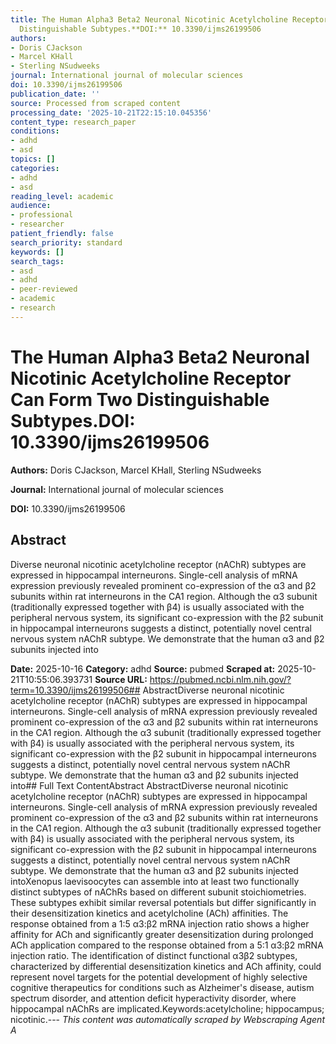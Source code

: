 ```yaml
---
title: The Human Alpha3 Beta2 Neuronal Nicotinic Acetylcholine Receptor Can Form Two
  Distinguishable Subtypes.**DOI:** 10.3390/ijms26199506
authors:
- Doris CJackson
- Marcel KHall
- Sterling NSudweeks
journal: International journal of molecular sciences
doi: 10.3390/ijms26199506
publication_date: ''
source: Processed from scraped content
processing_date: '2025-10-21T22:15:10.045356'
content_type: research_paper
conditions:
- adhd
- asd
topics: []
categories:
- adhd
- asd
reading_level: academic
audience:
- professional
- researcher
patient_friendly: false
search_priority: standard
keywords: []
search_tags:
- asd
- adhd
- peer-reviewed
- academic
- research
---
```


# The Human Alpha3 Beta2 Neuronal Nicotinic Acetylcholine Receptor Can Form Two Distinguishable Subtypes.**DOI:** 10.3390/ijms26199506

**Authors:** Doris CJackson, Marcel KHall, Sterling NSudweeks

**Journal:** International journal of molecular sciences

**DOI:** 10.3390/ijms26199506

## Abstract

Diverse neuronal nicotinic acetylcholine receptor (nAChR) subtypes are expressed in hippocampal interneurons. Single-cell analysis of mRNA expression previously revealed prominent co-expression of the α3 and β2 subunits within rat interneurons in the CA1 region. Although the α3 subunit (traditionally expressed together with β4) is usually associated with the peripheral nervous system, its significant co-expression with the β2 subunit in hippocampal interneurons suggests a distinct, potentially novel central nervous system nAChR subtype. We demonstrate that the human α3 and β2 subunits injected into

**Date:** 2025-10-16
**Category:** adhd
**Source:** pubmed
**Scraped at:** 2025-10-21T10:55:06.393731
**Source URL:** https://pubmed.ncbi.nlm.nih.gov/?term=10.3390/ijms26199506## AbstractDiverse neuronal nicotinic acetylcholine receptor (nAChR) subtypes are expressed in hippocampal interneurons. Single-cell analysis of mRNA expression previously revealed prominent co-expression of the α3 and β2 subunits within rat interneurons in the CA1 region. Although the α3 subunit (traditionally expressed together with β4) is usually associated with the peripheral nervous system, its significant co-expression with the β2 subunit in hippocampal interneurons suggests a distinct, potentially novel central nervous system nAChR subtype. We demonstrate that the human α3 and β2 subunits injected into## Full Text ContentAbstract AbstractDiverse neuronal nicotinic acetylcholine receptor (nAChR) subtypes are expressed in hippocampal interneurons. Single-cell analysis of mRNA expression previously revealed prominent co-expression of the α3 and β2 subunits within rat interneurons in the CA1 region. Although the α3 subunit (traditionally expressed together with β4) is usually associated with the peripheral nervous system, its significant co-expression with the β2 subunit in hippocampal interneurons suggests a distinct, potentially novel central nervous system nAChR subtype. We demonstrate that the human α3 and β2 subunits injected intoXenopus laevisoocytes can assemble into at least two functionally distinct subtypes of nAChRs based on different subunit stoichiometries. These subtypes exhibit similar reversal potentials but differ significantly in their desensitization kinetics and acetylcholine (ACh) affinities. The response obtained from a 1:5 α3:β2 mRNA injection ratio shows a higher affinity for ACh and significantly greater desensitization during prolonged ACh application compared to the response obtained from a 5:1 α3:β2 mRNA injection ratio. The identification of distinct functional α3β2 subtypes, characterized by differential desensitization kinetics and ACh affinity, could represent novel targets for the potential development of highly selective cognitive therapeutics for conditions such as Alzheimer's disease, autism spectrum disorder, and attention deficit hyperactivity disorder, where hippocampal nAChRs are implicated.Keywords:acetylcholine; hippocampus; nicotinic.---
*This content was automatically scraped by Webscraping Agent A*